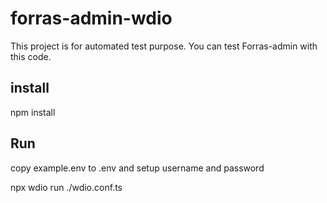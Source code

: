 # forras-admin-wdio

This project is for automated test purpose. You can test Forras-admin with this code.

## install

npm install

## Run

copy example.env to .env and setup username and password

npx wdio run ./wdio.conf.ts 
